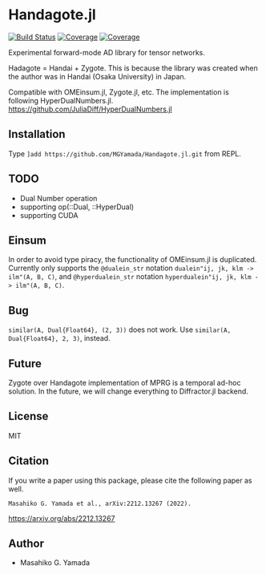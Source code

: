 # Handagote.jl

[![Build Status](https://travis-ci.com/MGYamada/Handagote.jl.svg?branch=main)](https://travis-ci.com/MGYamada/Handagote.jl)
[![Coverage](https://codecov.io/gh/MGYamada/Handagote.jl/branch/main/graph/badge.svg)](https://codecov.io/gh/MGYamada/Handagote.jl)
[![Coverage](https://coveralls.io/repos/github/MGYamada/Handagote.jl/badge.svg?branch=main)](https://coveralls.io/github/MGYamada/Handagote.jl?branch=main)

Experimental forward-mode AD library for tensor networks.

Hadagote = Handai + Zygote. This is because the library was created
when the author was in Handai (Osaka University) in Japan.

Compatible with OMEinsum.jl, Zygote.jl, etc.
The implementation is following HyperDualNumbers.jl.
https://github.com/JuliaDiff/HyperDualNumbers.jl

## Installation

Type `]add https://github.com/MGYamada/Handagote.jl.git` from REPL.

## TODO

* Dual Number operation
* supporting op(::Dual, ::HyperDual)
* supporting CUDA

## Einsum

In order to avoid type piracy, the functionality of OMEinsum.jl is duplicated.
Currently only supports the `@dualein_str` notation `dualein"ij, jk, klm -> ilm"(A, B, C)`,
and `@hyperdualein_str` notation `hyperdualein"ij, jk, klm -> ilm"(A, B, C)`.

## Bug

`similar(A, Dual{Float64}, (2, 3))` does not work. Use `similar(A, Dual{Float64}, 2, 3)`, instead.

## Future

Zygote over Handagote implementation of MPRG is a temporal ad-hoc solution.
In the future, we will change everything to Diffractor.jl backend.

## License

MIT

## Citation

If you write a paper using this package, please cite the following paper as well.

`Masahiko G. Yamada et al., arXiv:2212.13267 (2022).`

https://arxiv.org/abs/2212.13267

## Author

* Masahiko G. Yamada